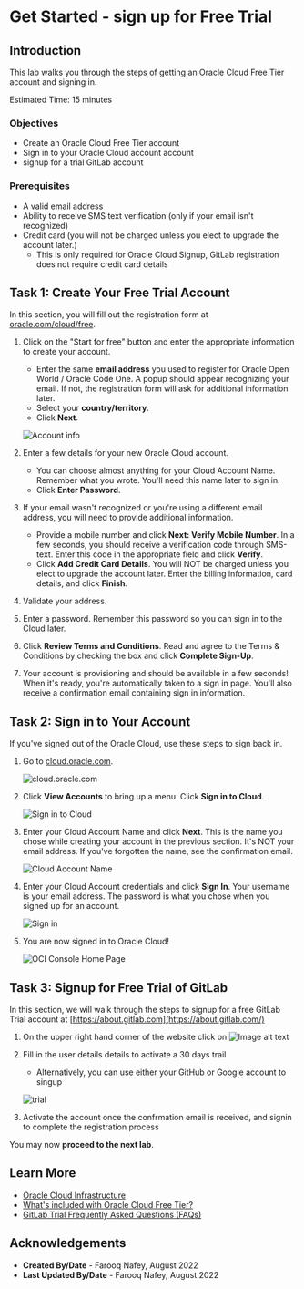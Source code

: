 # Get Started - sign up for Free Trial

## Introduction

This lab walks you through the steps of getting an Oracle Cloud Free Tier account and signing in.

Estimated Time: 15 minutes

### Objectives

- Create an Oracle Cloud Free Tier account
- Sign in to your Oracle Cloud account account
- signup for a trial GitLab account

### Prerequisites

* A valid email address
* Ability to receive SMS text verification (only if your email isn't recognized)
* Credit card (you will not be charged unless you elect to upgrade the account later.)
    - This is only required for Oracle Cloud Signup, GitLab registration does not require credit card details

## Task 1: Create Your Free Trial Account

In this section, you will fill out the registration form at [oracle.com/cloud/free](https://signup.cloud.oracle.com).

1.  Click on the "Start for free" button and enter the appropriate information to create your account.
    * Enter the same **email address** you used to register for Oracle Open World / Oracle Code One. A popup should appear recognizing your email. If not, the registration form will ask for additional information later.
    * Select your **country/territory**.
    * Click **Next**.

    ![Account info](images/signup-for-freetier.png " ")

2.  Enter a few details for your new Oracle Cloud account.
    * You can choose almost anything for your Cloud Account Name. Remember what you wrote. You'll need this name later to sign in.
    * Click **Enter Password**.

3.  If your email wasn't recognized or you're using a different email address, you will need to provide additional information.
    * Provide a mobile number and click **Next: Verify Mobile Number**. In a few seconds, you should receive a verification code through SMS-text. Enter this code in the appropriate field and click **Verify**.
    * Click **Add Credit Card Details**. You will NOT be charged unless you elect to upgrade the account later. Enter the billing information, card details, and click **Finish**.

4. Validate your address.

5. Enter a password. Remember this password so you can sign in to the Cloud later.

6. Click **Review Terms and Conditions**. Read and agree to the Terms & Conditions by checking the box and click **Complete Sign-Up**.

7. Your account is provisioning and should be available in a few seconds! When it's ready, you're automatically taken to a sign in page. You'll also receive a confirmation email containing sign in information.

## Task 2: Sign in to Your Account

If you've signed out of the Oracle Cloud, use these steps to sign back in.

1. Go to [cloud.oracle.com](https://cloud.oracle.com).

    ![cloud.oracle.com](images/cloud-oracle.png " ")

2. Click **View Accounts** to bring up a menu.  Click **Sign in to Cloud**.

    ![Sign in to Cloud](images/signin-to-cloud.png " ")

3. Enter your Cloud Account Name and click **Next**. This is the name you chose while creating your account in the previous section. It's NOT your email address. If you've forgotten the name, see the confirmation email.

    ![Cloud Account Name](images/cloud-login-tenant.png " ")

4. Enter your Cloud Account credentials and click **Sign In**. Your username is your email address. The password is what you chose when you signed up for an account.

    ![Sign in](images/username.png " ")

5. You are now signed in to Oracle Cloud!

    ![OCI Console Home Page](images/home-page.png " ")


## Task 3: Signup for Free Trial of GitLab

In this section, we will walk through the steps to signup for a free GitLab Trial account at [https://about.gitlab.com](https://about.gitlab.com/)

1. On the upper right hand corner of the website click on ![Image alt text](images/trial.png)

2. Fill in the user details details to activate a 30 days trail
    - Alternatively, you can use either your GitHub or Google account to singup

    ![trial](images/gitlabSignup.png)

3. Activate the account once the confrmation email is received, and signin to complete the registration process

You may now **proceed to the next lab**.

## Learn More

* [Oracle Cloud Infrastructure](https://www.oracle.com/cloud/)
* [What's included with Oracle Cloud Free Tier?](https://www.oracle.com/cloud/free/)
* [GitLab Trial Frequently Asked Questions (FAQs)](https://about.gitlab.com/free-trial/)

## Acknowledgements

- **Created By/Date** - Farooq Nafey, August 2022
- **Last Updated By/Date** - Farooq Nafey, August 2022